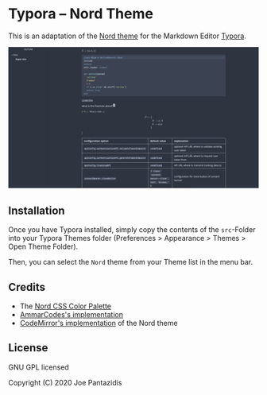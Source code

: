 # Typora – Nord Theme

This is an adaptation of the [Nord theme](https://nordtheme.com) for the Markdown Editor [Typora](https://typora.io).

![Demo Image](./images/demo.png)

## Installation

Once you have Typora installed, simply copy the contents of the
`src`-Folder into your Typora Themes folder (Preferences > Appearance > Themes > Open Theme Folder).

Then, you can select the `Nord` theme from your Theme list in the menu bar.

## Credits

- The [Nord CSS Color Palette](https://github.com/arcticicestudio/nord/blob/develop/src/nord.css)
- [AmmarCodes's implementation](https://github.com/AmmarCodes/typora-nord-theme)
- [CodeMirror's implementation](https://github.com/codemirror/CodeMirror/blob/1f82eed9cb135848f4815852d99939ab10d49a76/theme/nord.css) of the Nord theme

## License

GNU GPL licensed

Copyright (C) 2020 Joe Pantazidis
